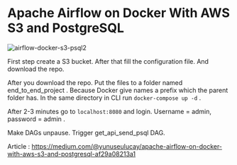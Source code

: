 # Apache Airflow on Docker With AWS S3 and PostgreSQL

![airflow-docker-s3-psql2](https://user-images.githubusercontent.com/42489236/188277092-07580a41-e2b4-4897-9762-596c0c419098.jpg)


First step create a S3 bucket. After that fill the configuration file. And download the repo.

After you download the repo. Put the files to a folder named end_to_end_project . Because Docker give names a prefix which the parent folder has. In the same directory in CLI run ```docker-compose up -d``` .

After 2-3 minutes go to ```localhost:8080``` and login. Username = admin, password = admin .

Make DAGs unpause. Trigger get_api_send_psql DAG.

Article : https://medium.com/@yunuseulucay/apache-airflow-on-docker-with-aws-s3-and-postgresql-af29a08213a1
